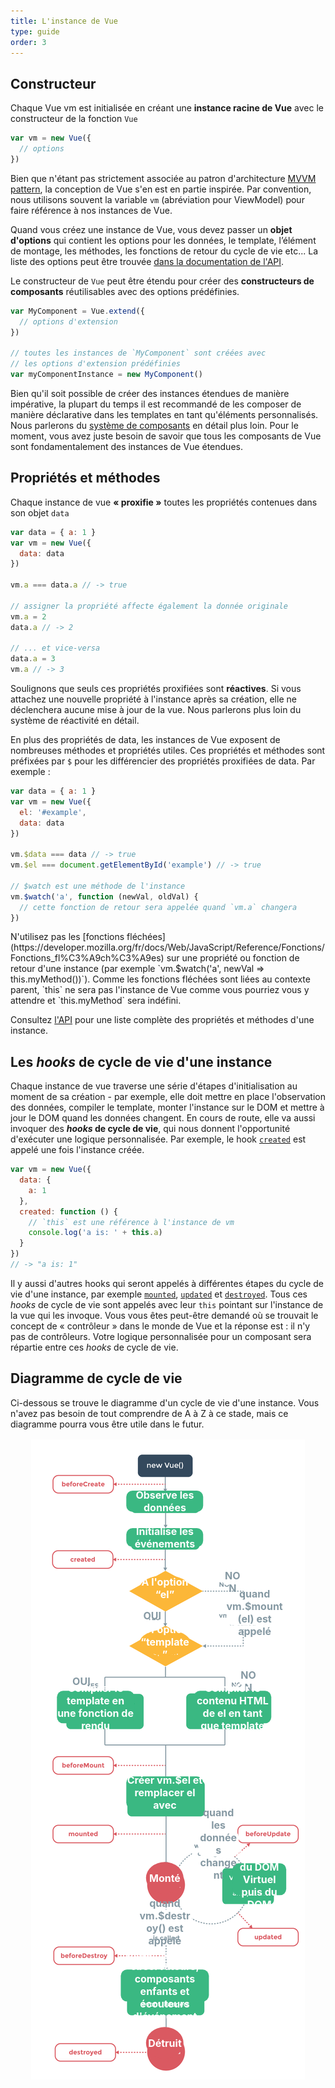 ```yaml
---
title: L'instance de Vue
type: guide
order: 3
---
```


## Constructeur

Chaque Vue vm est initialisée en créant une **instance racine de Vue** avec le constructeur de la fonction `Vue`

``` js
var vm = new Vue({
  // options
})
```

Bien que n'étant pas strictement associée au patron d'architecture [MVVM pattern](https://en.wikipedia.org/wiki/Model_View_ViewModel), la conception de Vue s'en est en partie inspirée. Par convention, nous utilisons souvent la variable `vm` (abréviation pour ViewModel) pour faire référence à nos instances de Vue.

Quand vous créez une instance de Vue, vous devez passer un **objet d'options** qui contient les options pour les données, le template, l’élément de montage, les méthodes, les fonctions de retour du cycle de vie etc... La liste des options peut être trouvée [dans la documentation de l'API](../api).

Le constructeur de `Vue` peut être étendu pour créer des **constructeurs de composants** réutilisables avec des options prédéfinies.

``` js
var MyComponent = Vue.extend({
  // options d'extension
})

// toutes les instances de `MyComponent` sont créées avec
// les options d'extension prédéfinies
var myComponentInstance = new MyComponent()
```

Bien qu'il soit possible de créer des instances étendues de manière impérative, la plupart du temps il est recommandé de les composer de manière déclarative dans les templates en tant qu'éléments personnalisés. Nous parlerons du [système de composants](components.html) en détail plus loin. Pour le moment, vous avez juste besoin de savoir que tous les composants de Vue sont fondamentalement des instances de Vue étendues. 

## Propriétés et méthodes

Chaque instance de vue **« proxifie »** toutes les propriétés contenues dans son objet `data`

``` js
var data = { a: 1 }
var vm = new Vue({
  data: data
})

vm.a === data.a // -> true

// assigner la propriété affecte également la donnée originale
vm.a = 2
data.a // -> 2

// ... et vice-versa
data.a = 3
vm.a // -> 3
```

Soulignons que seuls ces propriétés proxifiées sont **réactives**. Si vous attachez une nouvelle propriété à l'instance après sa création, elle ne déclenchera aucune mise à jour de la vue. Nous parlerons plus loin du système de réactivité en détail.

En plus des propriétés de data, les instances de Vue exposent de nombreuses méthodes et propriétés utiles. Ces propriétés et méthodes sont préfixées par `$` pour les différencier des propriétés proxifiées de data. Par exemple :

``` js
var data = { a: 1 }
var vm = new Vue({
  el: '#example',
  data: data
})

vm.$data === data // -> true
vm.$el === document.getElementById('example') // -> true

// $watch est une méthode de l'instance
vm.$watch('a', function (newVal, oldVal) {
  // cette fonction de retour sera appelée quand `vm.a` changera
})
```

<p class="tip">N'utilisez pas les [fonctions fléchées](https://developer.mozilla.org/fr/docs/Web/JavaScript/Reference/Fonctions/Fonctions_fl%C3%A9ch%C3%A9es) sur une propriété ou fonction de retour d'une instance  (par exemple `vm.$watch('a', newVal => this.myMethod())`). Comme les fonctions fléchées sont liées au contexte parent, `this` ne sera pas l'instance de Vue comme vous pourriez vous y attendre et `this.myMethod` sera indéfini.</p>

Consultez [l'API](../api) pour une liste complète des propriétés et méthodes d'une instance. 

## Les *hooks* de cycle de vie d'une instance

Chaque instance de vue traverse une série d'étapes d'initialisation au moment de sa création - par exemple, elle doit mettre en place l'observation des données, compiler le template, monter l'instance sur le DOM et mettre à jour le DOM quand les données changent. En cours de route, elle va aussi invoquer des **_hooks_ de cycle de vie**, qui nous donnent l'opportunité d'exécuter une logique personnalisée. Par exemple, le hook [`created`](../api/#created) est appelé une fois l'instance créée.

``` js
var vm = new Vue({
  data: {
    a: 1
  },
  created: function () {
    // `this` est une référence à l'instance de vm
    console.log('a is: ' + this.a)
  }
})
// -> "a is: 1"
```

Il y aussi d'autres hooks qui seront appelés à différentes étapes du cycle de vie d'une instance, par exemple [`mounted`](../api/#mounted), [`updated`](../api/#updated) et [`destroyed`](../api/#destroyed). Tous ces *hooks* de cycle de vie sont appelés avec leur `this` pointant sur l'instance de la vue qui les invoque. Vous vous êtes peut-être demandé où se trouvait le concept de « contrôleur » dans le monde de Vue et la réponse est : il n'y pas de contrôleurs. Votre logique personnalisée pour un composant sera répartie entre ces *hooks* de cycle de vie.

## Diagramme de cycle de vie

Ci-dessous se trouve le diagramme d'un cycle de vie d'une instance. Vous n'avez pas besoin de tout comprendre de A à Z à ce stade, mais ce diagramme pourra vous être utile dans le futur.

<div class="lifecycle">
	<style scoped>
		.lifecycle {
		    position: relative;
		    font-size: 2vw;
		    font-weight: bold;
		    color: #fff;
		    text-align: center;
		}
		@media (min-width: 760px) {
			.lifecycle {
		    	font-size: 16px;
			}
		}
		.lifecycle--observe-data,
		.lifecycle--init-event,
		.lifecycle--has-el,
		.lifecycle--has-template,
		.lifecycle--when-mount,
		.lifecycle--if-el-yes,
		.lifecycle--if-el-no,
		.lifecycle--if-template-yes,
		.lifecycle--if-template-no,
		.lifecycle--compile-function,
		.lifecycle--compile-template,
		.lifecycle--create-el,
		.lifecycle--virtual-dom,
		.lifecycle--when-data-change,
		.lifecycle--when-destroy,
		.lifecycle--teardown,
		.lifecycle--mounted,
		.lifecycle--destroyed {
			z-index: 2;
		    position: absolute; 
		    transform: translate(-50%, -50%);
		    background-color: #3ab882;
		    border-radius: 10px;
		}
		.lifecycle--observe-data,
		.lifecycle--init-event,
		.lifecycle--compile-function,
		.lifecycle--compile-template,
		.lifecycle--create-el,
		.lifecycle--virtual-dom,
		.lifecycle--teardown {
		    background-color: #3ab882;
		    border-radius: 10px;
		}
		.lifecycle--has-el,
		.lifecycle--has-template {
		    background-color: #fcb738;
		    border-radius: 50%;
		}
		.lifecycle--mounted,
		.lifecycle--destroyed {
		    background-color: #da5961;
		    border-radius: 50%;
		}
		.lifecycle--when-mount,
		.lifecycle--if-el-yes,
		.lifecycle--if-el-no,
		.lifecycle--if-template-yes,
		.lifecycle--if-template-no,
		.lifecycle--when-data-change,
		.lifecycle--when-destroy {
			color: #8699A3;
		    background-color: #fff;
		}
		.lifecycle--observe-data {
		    top: 9.7%;
		    left: 49%;
		    width: 24.5%;
		    height: 3.3%;
		}
		.lifecycle--init-event {
		    top: 15.3%;
		    left: 49%;
		    width: 24.5%;
		    height: 2.9%;
		}
		.lifecycle--has-el {
		    top: 23.2%;
		    left: 49%;
		    width: 16%;
		    height: 4%;
		}
		.lifecycle--has-template {
			top: 31.6%;
			left: 49%;
			width: 16%;
			height: 4%;
		}
		.lifecycle--when-mount {
			top: 27%;
		    left: 77.5%;
		    width: 18%;
			height: 4%;
		}
		.lifecycle--if-el-yes {
	        left: 45%;
		    top: 27.4%;
		    width: 6%;
		    height: 1%;
		}
		.lifecycle--if-el-no {
		    top: 22.2%;
		    left: 70.5%;
		    width: 6%;
		    height: 1%;
		}
		.lifecycle--if-template-yes {
	        top: 37.7%;
		    left: 22.5%;
		    width: 6%;
		    height: 1%;
		}
		.lifecycle--if-template-no {
		    top: 37.7%;
		    left: 75.5%;
		    width: 6%;
		    height: 1%;
		}
		.lifecycle--compile-function {
			top: 41.7%;
		    left: 27%;
		    width: 24.5%;
		    height: 5%;
		}
		.lifecycle--compile-template {
			top: 41.7%;
		    left: 70.5%;
		    width: 24.5%;
		    height: 5%;
		}
		.lifecycle--create-el {
			top: 55%;
		    left: 49%;
		    width: 24.5%;
		    height: 5%;
		}
		.lifecycle--virtual-dom {
    		top: 68.5%;
	        left: 79%;
    		width: 17%;
		    height: 5%;
		}
		.lifecycle--when-data-change {
		    top: 63%;
    		left: 66%;
    		width: 13%;
			height: 4%;
		}
		.lifecycle--when-destroy {
			top: 75.2%;
		    left: 49%;
		    width: 17%;
			height: 4%;
		}
		.lifecycle--teardown {
	        top: 85%;
		    left: 49%;
    		width: 28%;
		    height: 5%;
		}
		.lifecycle--mounted {
    		top: 68.3%;
		    left: 49%;
	        width: 12%;
		    height: 5%;
		}
		.lifecycle--destroyed {
		    top: 94%;
		    left: 49%;
	        width: 12%;
		    height: 5%;
		}
		.lifecycle--observe-data span,
		.lifecycle--init-event span,
		.lifecycle--has-el span,
		.lifecycle--has-template span,
		.lifecycle--when-mount span,
		.lifecycle--if-el-yes span,
		.lifecycle--if-el-no span,
		.lifecycle--if-template-yes span,
		.lifecycle--if-template-no span,
		.lifecycle--compile-function span,
		.lifecycle--compile-template span,
		.lifecycle--create-el span,
		.lifecycle--virtual-dom span,
		.lifecycle--when-data-change span,
		.lifecycle--when-destroy span,
		.lifecycle--teardown span,
		.lifecycle--mounted span,
		.lifecycle--destroyed span {
		    position: absolute;
		    top: 50%;
		    left: 50%;
			transform: translate(-50%, -50%);
			width: 100%;
		}
	</style>
	<div class="lifecycle--observe-data"><span>Observe les données</span></div>
	<div class="lifecycle--init-event"><span>Initialise les événements</span></div>
	<div class="lifecycle--has-el"><span>A l'option “el”</span></div>
	<div class="lifecycle--has-template"><span>A l'option “template”</span></div>
	<div class="lifecycle--when-mount"><span>quand vm.$mount(el) est appelé</span></div>
	<div class="lifecycle--if-el-yes"><span>OUI</span></div>
	<div class="lifecycle--if-el-no"><span>NON</span></div>
	<div class="lifecycle--if-template-yes"><span>OUI</span></div>
	<div class="lifecycle--if-template-no"><span>NON</span></div>
	<div class="lifecycle--compile-function"><span>Compiler le template en une fonction de rendu</span></div>
	<div class="lifecycle--compile-template"><span>Compiler le contenu HTML de el en tant que template</span></div>
	<div class="lifecycle--create-el"><span>Créer vm.$el et remplacer el avec</span></div>
	<div class="lifecycle--virtual-dom"><span>Re-rendu du DOM Virtuel puis du DOM</span></div>
	<div class="lifecycle--when-data-change"><span>quand les données changent</span></div>
	<div class="lifecycle--when-destroy"><span>quand vm.$destroy() est appelé</span></div>
	<div class="lifecycle--teardown"><span>Démontage des observateurs, composants enfants et écouteurs d'événement</span></div>
	<div class="lifecycle--mounted"><span>Monté</span></div>
	<div class="lifecycle--destroyed"><span>Détruit</span></div>
	<p><img src="/images/lifecycle.png" alt="Lifecycle"></p>
</div>
